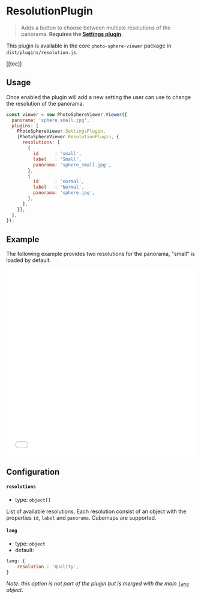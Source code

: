 # ResolutionPlugin

<ApiButton page="PSV.plugins.ResolutionPlugin.html"/>

> Adds a button to choose between multiple resolutions of the panorama. **Requires the [Settings plugin](./plugin-settings.md).**

This plugin is available in the core `photo-sphere-viewer` package in `dist/plugins/resolution.js`.

[[toc]]


## Usage

Once enabled the plugin will add a new setting the user can use to change the resolution of the panorama.

```js
const viewer = new PhotoSphereViewer.Viewer({
  panorama: 'sphere_small.jpg',
  plugins: [
    PhotoSphereViewer.SettingsPlugin,
    [PhotoSphereViewer.ResolutionPlugin, {
      resolutions: [
        {
          id      : 'small',
          label   : 'Small',
          panorama: 'sphere_small.jpg',
        },
        {
          id      : 'normal',
          label   : 'Normal',
          panorama: 'sphere.jpg',
        },
      ],
    }],
  ],
});
```


## Example

The following example provides two resolutions for the panorama, "small" is loaded by default.

<iframe style="width: 100%; height: 500px;" src="//jsfiddle.net/mistic100/1cmn20zb/embedded/result,js/dark" allowfullscreen="allowfullscreen" frameborder="0"></iframe>


## Configuration

#### `resolutions`
- type: `object[]`

List of available resolutions. Each resolution consist of an object with the properties `id`, `label` and `panorama`.
Cubemaps are supported.

#### `lang`
- type: `object`
- default:
```js
lang: {
    resolution : 'Quality',
}
```

_Note: this option is not part of the plugin but is merged with the main [`lang`](../guide/config.md#lang) object._
